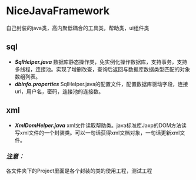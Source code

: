 # NiceJavaFramework
自己封装的java类，高内聚低耦合的工具类，帮助类，ui组件类


## sql
- ***SqlHelper.java*** 数据库静态操作类，免实例化操作数据库，支持事务，支持多线程，连接池。实现了增删改查，查询后返回与数据库数据类型匹配的对象数组列表。
- ***dbinfo.properties*** SqlHelper.java的配置文件，配置数据库驱动字段，连接url，用户名，密码，连接池的连接数。

## xml
- ***XmlDomHelper.java*** xml文件读取帮助类。java标准库Jaxp的DOM方法读写xml文件的一个封装类。可以一句话获得xml文档对象，一句话更新xml文件。

### ***注意：***
各文件夹下的Project里面是各个封装的类的使用工程，测试工程
